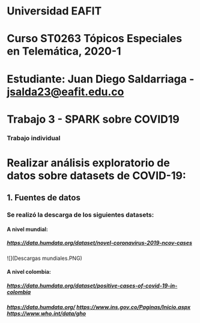 # Universidad EAFIT
# Curso ST0263 Tópicos Especiales en Telemática, 2020-1
# Estudiante: Juan Diego Saldarriaga - jsalda23@eafit.edu.co
# Trabajo 3 - SPARK sobre COVID19
### Trabajo individual
# Realizar análisis exploratorio de datos sobre datasets de COVID-19:
## 1. Fuentes de datos

### Se realizó la descarga de los siguientes datasets:

#### A nivel mundial:
##### https://data.humdata.org/dataset/novel-coronavirus-2019-ncov-cases
![](Descargas mundiales.PNG)

#### A nivel colombia:
##### https://data.humdata.org/dataset/positive-cases-of-covid-19-in-colombia
##### https://data.humdata.org/ https://www.ins.gov.co/Paginas/Inicio.aspx https://www.who.int/data/gho
